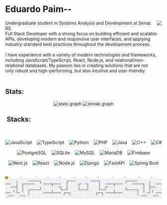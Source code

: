 
<h1 align="left">Eduardo Paim--</h1>



<img align="right" height="210" src="https://images.steamusercontent.com/ugc/1920240577473879513/E78D69340BF22AE35D74395C361288ABEB4187A8/?imw=5000&imh=5000&ima=fit&impolicy=Letterbox&imcolor=%23000000&letterbox=false"  />


<p align="justify">

Undergraduate student in Systems Analysis and Development at Senac RS.<br>
Full Stack Developer with a strong focus on building efficient and scalable APIs, developing modern and responsive user interfaces, and applying industry-standard best practices throughout the development process.<br><br>
I have experience with a variety of modern technologies and frameworks, including JavaScript/TypeScript, React, Node.js, and relational/non-relational databases. My passion lies in creating solutions that are not only robust and high-performing, but also intuitive and user-friendly.<br><br>

<h2 align="left">Stats: </h2>



<div align="center">
  

  <img src="https://github-readme-stats.vercel.app/api?username=Edu-2de&hide_title=true&hide_rank=false&show_icons=true&include_all_commits=true&count_private=true&disable_animations=false&theme=gotham&locale=en&hide_border=true&order=1" height="150" alt="stats graph"/> 
 


  <img src="https://streak-stats.demolab.com?user=Edu-2de&locale=en&mode=daily&theme=gotham&hide_border=true&border_radius=10&order=3" height="150" alt="streak graph"  />
</div>


<div align="center">
  <h2 align="left">&nbsp;Stacks: </h2>
  <br>
  <div style="display: flex; flex-wrap: wrap; justify-content: center; gap: 16px; margin-top: 18px;">

  <img src="https://img.shields.io/badge/JavaScript-181920?style=for-the-badge&logo=javascript&logoColor=7CFC00" alt="JavaScript" />
  <img src="https://img.shields.io/badge/TypeScript-181920?style=for-the-badge&logo=typescript&logoColor=00FFB2" alt="TypeScript" />
  <img src="https://img.shields.io/badge/Python-181920?style=for-the-badge&logo=python&logoColor=00FFB2" alt="Python" />
  <img src="https://img.shields.io/badge/PHP-181920?style=for-the-badge&logo=php&logoColor=7CFC00" alt="PHP" />
  <img src="https://img.shields.io/badge/Java-181920?style=for-the-badge&logo=openjdk&logoColor=00FFB2" alt="Java" />
  <img src="https://img.shields.io/badge/C++-181920?style=for-the-badge&logo=c%2b%2b&logoColor=7CFC00" alt="C++" />
  <img src="https://img.shields.io/badge/C%23-181920?style=for-the-badge&logo=dotnet&logoColor=00FFB2" alt="C#" />
  
  <br/>
  

  <img src="https://img.shields.io/badge/PostgreSQL-181920?style=for-the-badge&logo=postgresql&logoColor=7CFC00" alt="PostgreSQL" />
  <img src="https://img.shields.io/badge/SQLite-181920?style=for-the-badge&logo=sqlite&logoColor=00FFB2" alt="SQLite" />
  <img src="https://img.shields.io/badge/MySQL-181920?style=for-the-badge&logo=mysql&logoColor=7CFC00" alt="MySQL" />
  <img src="https://img.shields.io/badge/MariaDB-181920?style=for-the-badge&logo=mariadb&logoColor=00FFB2" alt="MariaDB" />
  <img src="https://img.shields.io/badge/Firebase-181920?style=for-the-badge&logo=firebase&logoColor=7CFC00" alt="Firebase" />

  
  <br/>
  
  <img src="https://img.shields.io/badge/Next.js-181920?style=for-the-badge&logo=next.js&logoColor=00FFB2" alt="Next.js" />
  <img src="https://img.shields.io/badge/React-181920?style=for-the-badge&logo=react&logoColor=7CFC00" alt="React" />
  <img src="https://img.shields.io/badge/Node.js-181920?style=for-the-badge&logo=node.js&logoColor=00FFB2" alt="Node.js" />
  <img src="https://img.shields.io/badge/Django-181920?style=for-the-badge&logo=django&logoColor=7CFC00" alt="Django" />
  <img src="https://img.shields.io/badge/FastAPI-181920?style=for-the-badge&logo=fastapi&logoColor=00FFB2" alt="FastAPI" />
  <img src="https://img.shields.io/badge/SpringBoot-181920?style=for-the-badge&logo=springboot&logoColor=00FFB2" alt="Spring Boot" />
  </div>
</div>
<br><br> 

<picture>
  <source media="(prefers-color-scheme: dark)" srcset="https://raw.githubusercontent.com/Edu-2de/Edu-2de/output/pacman-contribution-graph-dark.svg">
  <source media="(prefers-color-scheme: light)" srcset="https://raw.githubusercontent.com/Edu-2de/Edu-2de/output/pacman-contribution-graph.svg">
  <img alt="pacman contribution graph" src="https://raw.githubusercontent.com/Edu-2de/Edu-2de/output/pacman-contribution-graph.svg">
</picture>
